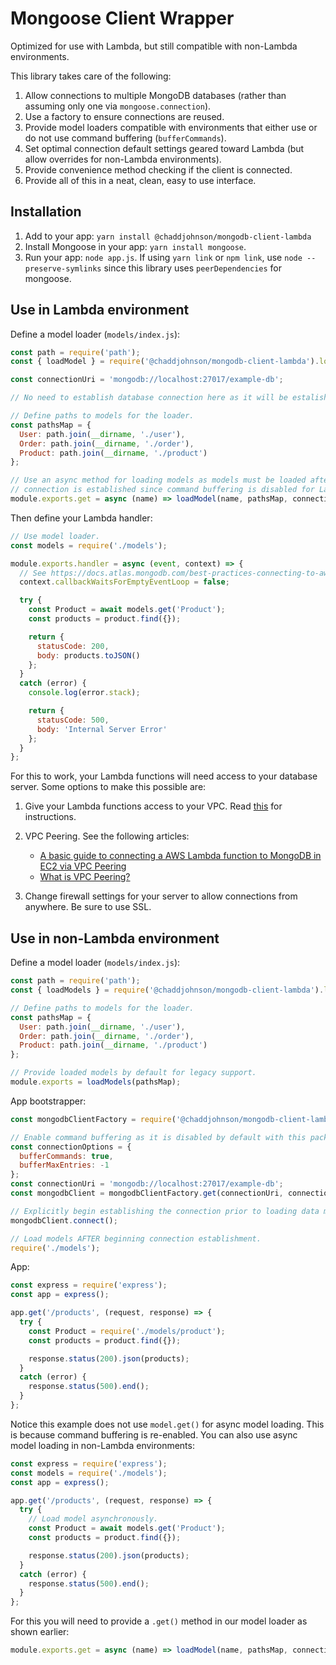 # Mongoose Client Wrapper

Optimized for use with Lambda, but still compatible with non-Lambda environments.

This library takes care of the following:

1. Allow connections to multiple MongoDB databases (rather than assuming only one via `mongoose.connection`).
1. Use a factory to ensure connections are reused.
1. Provide model loaders compatible with environments that either use or do not use command buffering (`bufferCommands`).
1. Set optimal connection default settings geared toward Lambda (but allow overrides for non-Lambda environments).
1. Provide convenience method checking if the client is connected.
1. Provide all of this in a neat, clean, easy to use interface.

## Installation

1. Add to your app: `yarn install @chaddjohnson/mongodb-client-lambda`
1. Install Mongoose in your app: `yarn install mongoose`.
1. Run your app: `node app.js`. If using `yarn link` or `npm link`, use `node --preserve-symlinks` since this library uses `peerDependencies` for mongoose.

## Use in Lambda environment

Define a model loader (`models/index.js`):

```javascript
const path = require('path');
const { loadModel } = require('@chaddjohnson/mongodb-client-lambda').loader;

const connectionUri = 'mongodb://localhost:27017/example-db';

// No need to establish database connection here as it will be estalished when `loadModel()` is called the first time.

// Define paths to models for the loader.
const pathsMap = {
  User: path.join(__dirname, './user'),
  Order: path.join(__dirname, './order'),
  Product: path.join(__dirname, './product')
};

// Use an async method for loading models as models must be loaded after the database
// connection is established since command buffering is disabled for Lambda environments.
module.exports.get = async (name) => loadModel(name, pathsMap, connectionUri);
```

Then define your Lambda handler:

```javascript
// Use model loader.
const models = require('./models');

module.exports.handler = async (event, context) => {
  // See https://docs.atlas.mongodb.com/best-practices-connecting-to-aws-lambda/
  context.callbackWaitsForEmptyEventLoop = false;

  try {
    const Product = await models.get('Product');
    const products = product.find({});

    return {
      statusCode: 200,
      body: products.toJSON()
    };
  }
  catch (error) {
    console.log(error.stack);

    return {
      statusCode: 500,
      body: 'Internal Server Error'
    };
  }
};
```

For this to work, your Lambda functions will need access to your database server. Some options to make this possible are:

1. Give your Lambda functions access to your VPC. Read [this](https://gist.github.com/reggi/dc5f2620b7b4f515e68e46255ac042a7) for instructions.
1. VPC Peering. See the following articles:

    * [A basic guide to connecting a AWS Lambda function to MongoDB in EC2 via VPC Peering](https://medium.com/@kavitanambissan/a-basic-guide-to-connecting-a-aws-lambda-function-to-mongodb-in-ec2-via-vpc-peering-7a644e8c5f35)
    * [What is VPC Peering?](https://docs.aws.amazon.com/vpc/latest/peering/what-is-vpc-peering.html)

1. Change firewall settings for your server to allow connections from anywhere. Be sure to use SSL.

## Use in non-Lambda environment

Define a model loader (`models/index.js`):

```javascript
const path = require('path');
const { loadModels } = require('@chaddjohnson/mongodb-client-lambda').loader;

// Define paths to models for the loader.
const pathsMap = {
  User: path.join(__dirname, './user'),
  Order: path.join(__dirname, './order'),
  Product: path.join(__dirname, './product')
};

// Provide loaded models by default for legacy support.
module.exports = loadModels(pathsMap);
```

App bootstrapper:

```javascript
const mongodbClientFactory = require('@chaddjohnson/mongodb-client-lambda').factory;

// Enable command buffering as it is disabled by default with this package.
const connectionOptions = {
  bufferCommands: true,
  bufferMaxEntries: -1
};
const connectionUri = 'mongodb://localhost:27017/example-db';
const mongodbClient = mongodbClientFactory.get(connectionUri, connectionOptions);

// Explicitly begin establishing the connection prior to loading data models.
mongodbClient.connect();

// Load models AFTER beginning connection establishment.
require('./models');
```

App:

```javascript
const express = require('express');
const app = express();

app.get('/products', (request, response) => {
  try {
    const Product = require('./models/product');
    const products = product.find({});

    response.status(200).json(products);
  }
  catch (error) {
    response.status(500).end();
  }
};
```

Notice this example does not use `model.get()` for async model loading. This is because command buffering is re-enabled. You can also use async model loading in non-Lambda environments:

```javascript
const express = require('express');
const models = require('./models');
const app = express();

app.get('/products', (request, response) => {
  try {
    // Load model asynchronously.
    const Product = await models.get('Product');
    const products = product.find({});

    response.status(200).json(products);
  }
  catch (error) {
    response.status(500).end();
  }
};
```

For this you will need to provide a `.get()` method in our model loader as shown earlier:

```javascript
module.exports.get = async (name) => loadModel(name, pathsMap, connectionUri);
```
